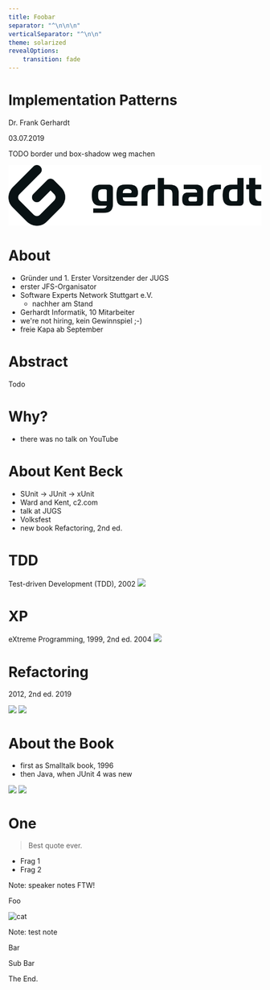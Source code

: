 ```yaml
---
title: Foobar
separator: "^\n\n\n"
verticalSeparator: "^\n\n"
theme: solarized
revealOptions:
    transition: fade
---
```

<!-- .img: border="none"s -->
# Implementation Patterns
Dr. Frank Gerhardt

03.07.2019

TODO border und box-shadow weg machen

![](gi-logo.svg)

# About
- Gründer und 1. Erster Vorsitzender der JUGS
- erster JFS-Organisator 
- Software Experts Network Stuttgart e.V.
  - nachher am Stand
- Gerhardt Informatik, 10 Mitarbeiter
- we're not hiring, kein Gewinnspiel ;-)
- freie Kapa ab September



# Abstract

Todo



# Why?
- there was no talk on YouTube



# About Kent Beck
- SUnit -> JUnit -> xUnit
- Ward and Kent, c2.com
- talk at JUGS
- Volksfest
- new book Refactoring, 2nd ed.



# TDD
Test-driven Development (TDD), 2002
![](https://images-na.ssl-images-amazon.com/images/I/51kDbV%2BN65L._SX396_BO1,204,203,200_.jpg)



# XP
eXtreme Programming, 1999, 2nd ed. 2004
![](https://images-na.ssl-images-amazon.com/images/I/416Y8MS65TL._SX377_BO1,204,203,200_.jpg)



# Refactoring
2012, 2nd ed. 2019

![](https://images-na.ssl-images-amazon.com/images/I/51K-M5hR8qL._SX392_BO1,204,203,200_.jpg) ![](https://images-na.ssl-images-amazon.com/images/I/41LBzpPXCOL._SX379_BO1,204,203,200_.jpg)



# About the Book
- first as Smalltalk book, 1996
- then Java, when JUnit 4 was new

![](https://images-na.ssl-images-amazon.com/images/I/513f-WV%2BNjL._SX376_BO1,204,203,200_.jpg) ![](https://images-na.ssl-images-amazon.com/images/I/51CwRmCLjML._SX381_BO1,204,203,200_.jpg)


# One

> Best quote ever.

* Frag 1 <!-- .element: class="fragment" -->
* Frag 2 <!-- .element: class="fragment" -->

Note: speaker notes FTW!



Foo

![cat](sub/cat.jpg)

Note: test note


Bar


Sub Bar



The End.
